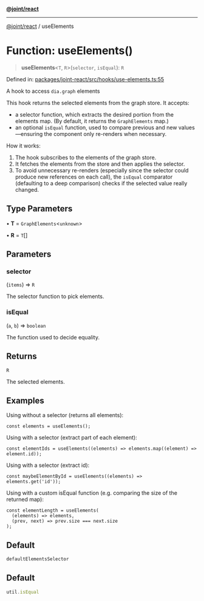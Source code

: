 [**@joint/react**](../README.md)

***

[@joint/react](../README.md) / useElements

# Function: useElements()

> **useElements**\<`T`, `R`\>(`selector`, `isEqual`): `R`

Defined in: [packages/joint-react/src/hooks/use-elements.ts:55](https://github.com/samuelgja/joint/blob/main/packages/joint-react/src/hooks/use-elements.ts#L55)

A hook to access `dia.graph` elements

This hook returns the selected elements from the graph store. It accepts:
 - a selector function, which extracts the desired portion from the elements map.
   (By default, it returns the `GraphElements` map.)
 - an optional `isEqual` function, used to compare previous and new values—ensuring
   the component only re-renders when necessary.

How it works:
1. The hook subscribes to the elements of the graph store.
2. It fetches the elements from the store and then applies the selector.
3. To avoid unnecessary re-renders (especially since the selector could produce new
   references on each call), the `isEqual` comparator (defaulting to a deep comparison)
   checks if the selected value really changed.

## Type Parameters

• **T** = `GraphElements`\<`unknown`\>

• **R** = `T`[]

## Parameters

### selector

(`items`) => `R`

The selector function to pick elements.

### isEqual

(`a`, `b`) => `boolean`

The function used to decide equality.

## Returns

`R`

The selected elements.

## Examples

Using without a selector (returns all elements):
```tsx
const elements = useElements();
```

Using with a selector (extract part of each element):
```tsx
const elementIds = useElements((elements) => elements.map((element) => element.id));
```

Using with a selector (extract id):
```tsx
const maybeElementById = useElements((elements) => elements.get('id'));
```

Using with a custom isEqual function (e.g. comparing the size of the returned map):
```tsx
const elementLength = useElements(
  (elements) => elements,
  (prev, next) => prev.size === next.size
);
```

## Default

```ts
defaultElementsSelector
```

## Default

```ts
util.isEqual
```
